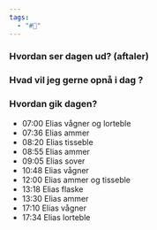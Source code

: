 ```yaml
---
tags:
  - "#📅"
---
```


### Hvordan ser dagen ud? (aftaler)


### Hvad vil jeg gerne opnå i dag ?


### Hvordan gik dagen?
- 07:00 Elias vågner og lorteble 
- 07:36 Elias ammer 
- 08:20 Elias tisseble
- 08:55 Elias ammer
- 09:05 Elias sover
- 10:48 Elias vågner
- 12:00 Elias ammer og tisseble 
- 13:18 Elias flaske
- 13:30 Elias ammer 
- 17:10 Elias vågner 
- 17:34 Elias lorteble 